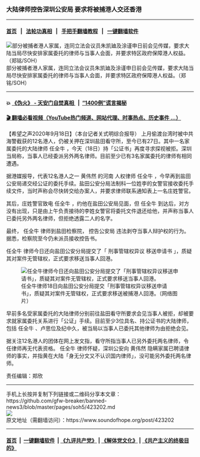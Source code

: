 ### 大陆律师控告深圳公安局 要求将被捕港人交还香港
------------------------

#### [首页](https://github.com/gfw-breaker/banned-news3/blob/master/README.md) &nbsp;&nbsp;|&nbsp;&nbsp; [法轮功真相](https://github.com/begood0513/basic/blob/master/README.md)  &nbsp;&nbsp;|&nbsp;&nbsp; [手把手翻墙教程](https://github.com/gfw-breaker/guides/wiki)  &nbsp;&nbsp;|&nbsp;&nbsp; [一键翻墙软件](https://github.com/gfw-breaker/nogfw/blob/master/README.md)  



<div><img alt="部分被捕者港人家属，连同立法会议员朱凯廸及涂谨申日前会见传媒，要求大陆当局尽快安排家属委托的律师与当事人会面，并要求特区政府保障港人权益。（郑铭/SOH）" src="https://img.soundofhope.org/2020-09/20200912-press-1-1600448839359.jpg"/>
<br/><figcaption class="caption">
 部分被捕者港人家属，连同立法会议员朱凯廸及涂谨申日前会见传媒，要求大陆当局尽快安排家属委托的律师与当事人会面，并要求特区政府保障港人权益。（郑铭/SOH）
</figcaption></div><hr/>

#### 💥 [《伪火》 - 天安门自焚真相 ](http://158.247.195.190:10000/videos/blog/weihuo.html)&nbsp; |&nbsp; [“1400例”谎言揭秘  ](http://158.247.195.190:10000/videos/blog/jiexi1400.html)

#### [ 🎬  翻墙必看视频（YouTube热门频道、网站代理、时事热点、历史事件 ...）](https://github.com/gfw-breaker/links/blob/master/banned.md)

<div><div class="Content__Wrapper sc-1bvya0-0 grZQxZ">
 <p class="meta-top">
  <span class="meta">
   【希望之声2020年9月18日】（本台记者关式明综合报导）
  </span>
  上月偷渡台湾时被中共海警截获的12名港人，仍被关押在深圳盐田看守所，至今已有27日。其中一名家属委托的大陆律师
  <ok href="/term/143186">
   任全牛
  </ok>
  ，今天（18日）持「公证书」再度寻求探视被拒。深圳当局称，当事人已经委派另外两名律师。目前至少已有3名家属委托的律师有相同遭遇。
 </p>
 <p>
  据港媒报导，代表12名港人之一
  <ok href="/term/378610">
   黄伟然
  </ok>
  的河南
  <ok href="/term/1400">
   人权律师
  </ok>
  <ok href="/term/143186">
   任全牛
  </ok>
  ，今早再到盐田公安局递交经公证的委托手续。盐田公安分局法制科一位姓李的女警官接收委托手续文件，当时声称会尽快转交给办案人，并要求律师联系通知表上一名庄姓警官。
 </p>
 <div class="AD_Embed__Wrap-sc-1xslmin-0 igMuqX module desktop">
  <div>
  </div>
 </div>
 <p>
  其后，庄姓警官致电
  <ok href="/term/143186">
   任全牛
  </ok>
  ，约他在盐田公安局见面，但
  <ok href="/term/143186">
   任全牛
  </ok>
  到达后，对方没有出现，只是由上午负责接待的李姓女警官将委托文件退还给他，并声称当事人已委托另外两名律师，但拒绝透露二人的名字。
 </p>
 <p>
  最终，
  <ok href="/term/143186">
   任全牛
  </ok>
  律师到盐田检察院，
  <ok href="/term/378673">
   控告公安局
  </ok>
  违法剥夺当事人辩护权的行为。据悉，检察院至今仍未派员接收控告书。
 </p>
 <p>
  <ok href="/term/143186">
   任全牛
  </ok>
  律师今日还向盐田公安分局提交了「
  <ok href="/term/378670">
   刑事管辖权异议
  </ok>
  <ok href="/term/378676">
   移送申请书
  </ok>
  」，质疑其对案件无管辖权，正式要求移送当事人回港。
 </p>
 <figure class="OImage__StyledFigure-sc-1lfley0-0 hHSfVg">
  <img alt="任全牛律师今日还向盐田公安分局提交了「刑事管辖权异议移送申请书」，质疑其对案件无管辖权，正式要求移送当事人回港。" src="https://img.soundofhope.org/2020-09/photo_2020-09-18_23-16-34-1600449559009.jpg"/>
  <br/><figcaption>
   任全牛律师18日向盐田公安分局提交「刑事管辖权异议移送申请书」，质疑其对案件无管辖权，正式要求移送被捕港人回港。（网络图片）
  </figcaption>
 </figure>
 <p>
  早前多名受家属委托的大陆律师分别前往盐田看守所要求会见当事人被拒，却被要求就家属委托关系进行「公证」手续。目前至少3位具名、持公证书的大陆律师，包括
  <ok href="/term/143186">
   任全牛
  </ok>
  、卢思位及纪中久，被当局以当事人已委托其他律师为由拒绝会见。
 </p>
 <p>
  据关注12名港人的团体在网上发文指，看守所指当事人已另外委托两名律师，令任律师再无代表资格。
  <ok href="/term/143186">
   任全牛
  </ok>
  律师怀疑，深圳公安向
  <ok href="/term/378610">
   黄伟然
  </ok>
  隐瞒家属已聘请律师的事实，并指黄在大陆「身无分文又不认识国内律师」，没可能另外委托两名律师。
 </p>
 <p class="meta-btm">
  责任编辑：郑欣
 </p>
</div>
</div>
<hr/>
手机上长按并复制下列链接或二维码分享本文章：<br/>
https://github.com/gfw-breaker/banned-news3/blob/master/pages/soh5/423202.md <br/>
<a href='https://github.com/gfw-breaker/banned-news3/blob/master/pages/soh5/423202.md'><img src='https://github.com/gfw-breaker/banned-news3/blob/master/pages/soh5/423202.md.png'/></a> <br/>
原文地址（需翻墙访问）：https://www.soundofhope.org/post/423202


------------------------
#### [首页](https://github.com/gfw-breaker/banned-news3/blob/master/README.md) &nbsp;|&nbsp; [一键翻墙软件](https://github.com/gfw-breaker/nogfw/blob/master/README.md) &nbsp;| [《九评共产党》](https://github.com/gfw-breaker/9ping.md/blob/master/README.md#九评之一评共产党是什么) | [《解体党文化》](https://github.com/gfw-breaker/jtdwh.md/blob/master/README.md) | [《共产主义的终极目的》](https://github.com/gfw-breaker/gczydzjmd.md/blob/master/README.md)


<img src='http://gfw-breaker.win/banned-news3/pages/soh5/423202.md' width='0px' height='0px'/>